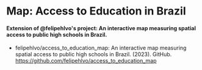 # Map: Access to Education in Brazil
#### Extension of @felipehlvo's project: An interactive map measuring spatial access to public high schools in Brazil.

- felipehlvo/access_to_education_map: An interactive map measuring spatial access to public high schools in Brazil. (2023). GitHub. https://github.com/felipehlvo/access_to_education_map